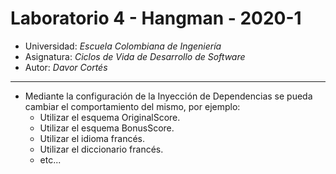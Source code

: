 # Laboratorio 4 - Hangman - 2020-1
* Universidad: _Escuela Colombiana de Ingeniería_
* Asignatura:  _Ciclos de Vida de Desarrollo de Software_
* Autor: _Davor Cortés_

---
* Mediante la configuración de la Inyección de
  Dependencias se pueda cambiar el comportamiento del mismo, por
  ejemplo:
	* Utilizar el esquema OriginalScore.
	* Utilizar el esquema BonusScore.
	* Utilizar el idioma francés.
    * Utilizar el diccionario francés.
	* etc...
